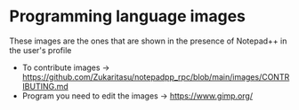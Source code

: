 # Programming language images

These images are the ones that are shown in the presence of Notepad++ in the user's profile 

* To contribute images -> https://github.com/Zukaritasu/notepadpp_rpc/blob/main/images/CONTRIBUTING.md
* Program you need to edit the images -> https://www.gimp.org/